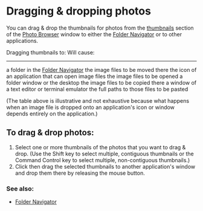Dragging & dropping photos
==========================

You can drag & drop the thumbnails for photos from the
[thumbnails](Thumbnails.html) section of the [Photo
Browser](Anatomy-Browser.html) window to either the [Folder
Navigator](Navigating_Folders.html) or to other applications.

  Dragging thumbnails to:                                       Will cause:
  ------------------------------------------------------------- --------------------------------------------
  a folder in the [Folder Navigator](Navigating_Folders.html)   the image files to be moved there
  the icon of an application that can open image files          the image files to be opened
  a folder window or the desktop                                the image files to be copied there
  a window of a text editor or terminal emulator                the full paths to those files to be pasted

(The table above is illustrative and not exhaustive because what happens
when an image file is dropped onto an application's icon or window
depends entirely on the application.)

To drag & drop photos:
----------------------

1.  Select one or more thumbnails of the photos that you want to drag &
    drop. (Use the Shift key to select multiple, contiguous thumbnails
    or the Command Control key to select multiple, non-contiguous
    thumbnails.)
2.  Click then drag the selected thumbnails to another application's
    window and drop them there by releasing the mouse button.

### See also:

-   [Folder Navigator](Navigating_Folders.html)


